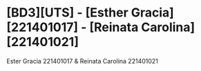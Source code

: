 # [BD3][UTS] - [Esther Gracia][221401017] - [Reinata Carolina][221401021]
Ester Gracia 221401017 &amp; Reinata Carolina 221401021
